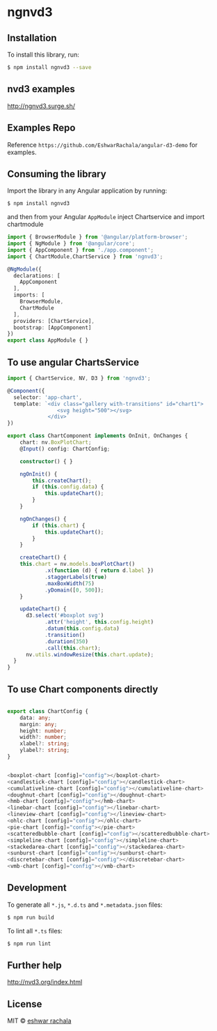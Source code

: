 # ngnvd3

## Installation

To install this library, run:

```bash
$ npm install ngnvd3 --save
```

## nvd3 examples 
http://ngnvd3.surge.sh/

## Examples Repo
Reference `https://github.com/EshwarRachala/angular-d3-demo` for examples.

## Consuming the library

Import the library in any Angular application by running:

```bash
$ npm install ngnvd3
```
and then from your Angular `AppModule` inject Chartservice and import chartmodule

```typescript
import { BrowserModule } from '@angular/platform-browser';
import { NgModule } from '@angular/core';
import { AppComponent } from './app.component';
import { ChartModule,ChartService } from 'ngnvd3';

@NgModule({
  declarations: [
    AppComponent
  ],
  imports: [
    BrowserModule,
    ChartModule
  ],
  providers: [ChartService],
  bootstrap: [AppComponent]
})
export class AppModule { }

```


## To use angular ChartsService 

```typescript
import { ChartService, NV, D3 } from 'ngnvd3';

@Component({
  selector: 'app-chart',
  template: `<div class="gallery with-transitions" id="chart1">
                <svg height="500"></svg>
             </div>`
})

export class ChartComponent implements OnInit, OnChanges {
    chart: nv.BoxPlotChart;
    @Input() config: ChartConfig;

    constructor() { }

    ngOnInit() {
        this.createChart();
        if (this.config.data) {
            this.updateChart();
        }
    }

    ngOnChanges() {
        if (this.chart) {
            this.updateChart();
        }
    }

    createChart() {
    this.chart = nv.models.boxPlotChart()
            .x(function (d) { return d.label })
            .staggerLabels(true)
            .maxBoxWidth(75)
            .yDomain([0, 500]);
    }

    updateChart() {
      d3.select('#boxplot svg')
            .attr('height', this.config.height)
            .datum(this.config.data)
            .transition()
            .duration(350)
            .call(this.chart);
      nv.utils.windowResize(this.chart.update);
  }
}

```

## To use Chart components directly

```typescript

export class ChartConfig {
    data: any;
    margin: any;
    height: number;
    width?: number;
    xlabel?: string;
    ylabel?: string;
}


<boxplot-chart [config]="config"></boxplot-chart>
<candlestick-chart [config]="config"></candlestick-chart>
<cumulativeline-chart [config]="config"></cumulativeline-chart>
<doughnut-chart [config]="config"></doughnut-chart>
<hmb-chart [config]="config"></hmb-chart>
<linebar-chart [config]="config"></linebar-chart>
<lineview-chart [config]="config"></lineview-chart>
<ohlc-chart [config]="config"></ohlc-chart>
<pie-chart [config]="config"></pie-chart>
<scatteredbubble-chart [config]="config"></scatteredbubble-chart>
<simpleline-chart [config]="config"></simpleline-chart>
<stackedarea-chart [config]="config"></stackedarea-chart>
<sunburst-chart [config]="config"></sunburst-chart>
<discretebar-chart [config]="config"></discretebar-chart>
<vmb-chart [config]="config"></vmb-chart>

```

## Development

To generate all `*.js`, `*.d.ts` and `*.metadata.json` files:

```bash
$ npm run build
```

To lint all `*.ts` files:

```bash
$ npm run lint
```

## Further help

http://nvd3.org/index.html

## License

MIT © [eshwar rachala](mailto:eshwar.appdev@gmail.com)
